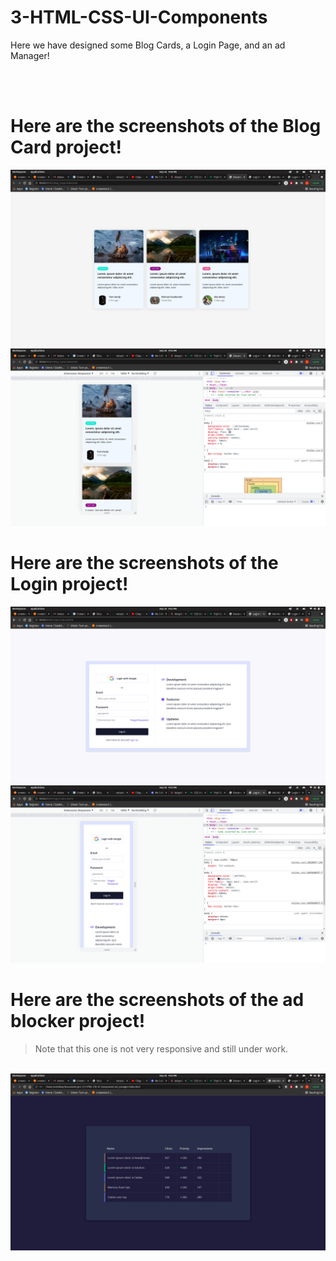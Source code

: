 # 3-HTML-CSS-UI-Components
Here we have designed some Blog Cards, a Login Page, and an ad Manager!

<br>

<br>

# Here are the screenshots of the Blog Card project!

<img src="./images/card1.png">

<br>

<img src="./images/card2.png">

# Here are the screenshots of the Login project!

<img src="./images/login1.png">

<br>

<img src="./images/login2.png">

# Here are the screenshots of the ad blocker project!

> Note that this one is not very responsive and still under work.

<br>

<img src="./images/ad_manager.png">